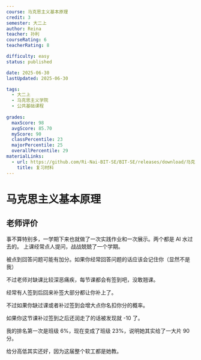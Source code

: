 ```yaml
---
course: 马克思主义基本原理
credit: 3
semester: 大二上
author: Reina
teacher: 孙利
courseRating: 6
teacherRating: 8

difficulty: easy
status: published

date: 2025-06-30
lastUpdated: 2025-06-30

tags: 
  - 大二上
  - 马克思主义学院
  - 公共基础课程
  
grades:
  maxScore: 98
  avgScore: 85.70
  myScore: 90
  classPercentile: 23
  majorPercentile: 25
  overallPercentile: 29
materialLinks:
  - url: https://github.com/Ri-Nai-BIT-SE/BIT-SE/releases/download/马克思主义基本原理/Review-Material.pdf
    title: 复习材料
---
```



# 马克思主义基本原理

## 老师评价

事不算特别多，一学期下来也就做了一次实践作业和一次展示。两个都是 AI 水过去的。
上课经常点人提问，战战兢兢了一个学期。

被点到回答问题可能有加分。如果你经常回答问题的话应该会记住你（显然不是我）

不过老师对缺课比较深恶痛疾，每节课都会有签到吧，没敢翘课。

经常有人签到后回来补签大部分都让你补上了。

不过如果你缺过课或者补过签到会增大点你名扣你分的概率。

如果你这节课补过签到之后还润走了的话被发现就 -10 了。

我的排名第一次是班级 6%，现在变成了班级 23%，说明她其实给了一大片 90 分。

给分高低其实还好，因为这届整个软工都是她教。
